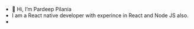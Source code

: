 - 👋 Hi, I’m Pardeep Pilania
- I am a React native developer with experince in React and Node JS also.
-
